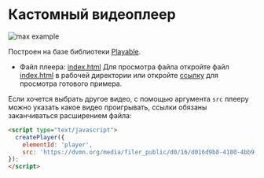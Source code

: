 # Кастомный видеоплеер
![max example](screenshots/player.gif)

Построен на базе библиотеки [Playable](https://wix.github.io/playable/).

- Файл плеера:
[index.html](./index.html)
Для просмотра файла откройте файл [index.html](./index.html) в рабочей директории или откройте [ссылку](https://wepeqoor1.github.io/video-player/) для просмотра готового примера.

Если хочется выбрать другое видео, с помощью аргумента `src` плееру можно указать какое видео проигрывать, ссылки обязаны заканчиваться расширением файла:

```html
<script type="text/javascript">
  createPlayer({
    elementId: 'player',
    src: 'https://dvmn.org/media/filer_public/d0/16/d016d9b8-4180-4bb9-ad83-0241f61627b8/samsung_demo_-_alive_in_color.mp4'
});
</script>
```
